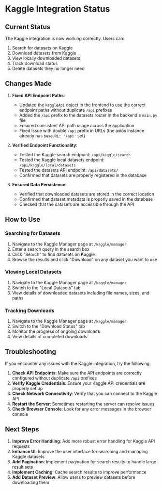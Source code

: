 # Kaggle Integration Status

## Current Status

The Kaggle integration is now working correctly. Users can:

1. Search for datasets on Kaggle
2. Download datasets from Kaggle
3. View locally downloaded datasets
4. Track download status
5. Delete datasets they no longer need

## Changes Made

1. **Fixed API Endpoint Paths**:
   - Updated the `kaggleApi` object in the frontend to use the correct endpoint paths without duplicate `/api` prefixes
   - Added the `/api` prefix to the datasets router in the backend's `main.py` file
   - Ensured consistent API path usage across the application
   - Fixed issue with double `/api` prefix in URLs (the axios instance already has `baseURL: '/api'` set)

2. **Verified Endpoint Functionality**:
   - Tested the Kaggle search endpoint: `/api/kaggle/search`
   - Tested the Kaggle local datasets endpoint: `/api/kaggle/local/datasets`
   - Tested the datasets API endpoint: `/api/datasets/`
   - Confirmed that datasets are properly registered in the database

3. **Ensured Data Persistence**:
   - Verified that downloaded datasets are stored in the correct location
   - Confirmed that dataset metadata is properly saved in the database
   - Checked that the datasets are accessible through the API

## How to Use

### Searching for Datasets

1. Navigate to the Kaggle Manager page at `/kaggle/manager`
2. Enter a search query in the search box
3. Click "Search" to find datasets on Kaggle
4. Browse the results and click "Download" on any dataset you want to use

### Viewing Local Datasets

1. Navigate to the Kaggle Manager page at `/kaggle/manager`
2. Switch to the "Local Datasets" tab
3. View details of downloaded datasets including file names, sizes, and paths

### Tracking Downloads

1. Navigate to the Kaggle Manager page at `/kaggle/manager`
2. Switch to the "Download Status" tab
3. Monitor the progress of ongoing downloads
4. View details of completed downloads

## Troubleshooting

If you encounter any issues with the Kaggle integration, try the following:

1. **Check API Endpoints**: Make sure the API endpoints are correctly configured without duplicate `/api` prefixes
2. **Verify Kaggle Credentials**: Ensure your Kaggle API credentials are properly set up
3. **Check Network Connectivity**: Verify that you can connect to the Kaggle API
4. **Restart the Server**: Sometimes restarting the server can resolve issues
5. **Check Browser Console**: Look for any error messages in the browser console

## Next Steps

1. **Improve Error Handling**: Add more robust error handling for Kaggle API requests
2. **Enhance UI**: Improve the user interface for searching and managing Kaggle datasets
3. **Add Pagination**: Implement pagination for search results to handle large result sets
4. **Implement Caching**: Cache search results to improve performance
5. **Add Dataset Preview**: Allow users to preview datasets before downloading them 